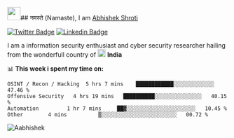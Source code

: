 <img src="https://emojis.slackmojis.com/emojis/images/1531849430/4246/blob-sunglasses.gif?1531849430" width="30"/>## नमस्ते (Namaste), I am [Abhishek Shroti](https://www.linkedin.com/in/offsec247/)

[![Twitter Badge](https://img.shields.io/badge/-@abhishek-1ca0f1?style=flat-square&labelColor=1ca0f1&logo=twitter&logoColor=white&link=https://twitter.com/fake_politics)](https://twitter.com/fake_politics) [![Linkedin Badge](https://img.shields.io/badge/-Abhishek-blue?style=flat-square&logo=Linkedin&logoColor=white&link=https://www.linkedin.com/in/offsec247/)](https://www.linkedin.com/in/offsec247/)

I am a information security enthusiast and cyber security researcher hailing from the wonderfull country of <img src="https://www.pngplay.com/wp-content/uploads/10/India-Flag-PNG-Photo-Image.png" width="18"/> <b>India</b></p>

📊 **This week i spent my time on:**
<!--START_SECTION:waka-->

```text
OSINT / Recon / Hacking  5 hrs 7 mins    ████████████░░░░░░░░░░░░░   47.46 %
Offensive Security   4 hrs 19 mins   ██████████░░░░░░░░░░░░░░░   40.15 %
Automation         1 hr 7 mins     ██▓░░░░░░░░░░░░░░░░░░░░░░   10.45 %
Other        4 mins          ▒░░░░░░░░░░░░░░░░░░░░░░░░   00.72 %
```

<!--END_SECTION:waka-->

<p align="left"> <img src="https://github-readme-stats.vercel.app/api?username=offensivepwn&show_icons=true&theme=gotham" alt="Aabhishek" />
